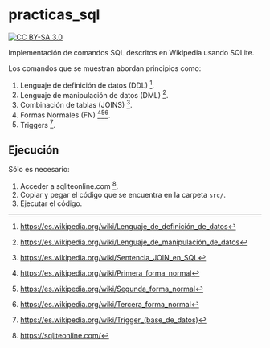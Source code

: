 # practicas_sql

[![CC BY-SA 3.0][cc-by-sa-shield]][cc-by-sa]

[cc-by-sa]: http://creativecommons.org/licenses/by-sa/3.0/
[cc-by-sa-shield]: https://img.shields.io/badge/License-CC%20BY--SA%203.0-lightgrey.svg

Implementación de comandos SQL descritos en Wikipedia usando SQLite.

Los comandos que se muestran abordan principios como:

1. Lenguaje de definición de datos (DDL) [^fn6].
2. Lenguaje de manipulación de datos (DML) [^fn7].
3. Combinación de tablas (JOINS) [^fn5].
4. Formas Normales (FN) [^fn1][^fn2][^fn3].
5. Triggers [^fn8].

## Ejecución

Sólo es necesario:

1. Acceder a sqliteonline.com [^fn4].
2. Copiar y pegar el código que se encuentra en la carpeta ``src/``.
3. Ejecutar el código.

[^fn1]: https://es.wikipedia.org/wiki/Primera_forma_normal
[^fn2]: https://es.wikipedia.org/wiki/Segunda_forma_normal
[^fn3]: https://es.wikipedia.org/wiki/Tercera_forma_normal
[^fn4]: https://sqliteonline.com/
[^fn5]: https://es.wikipedia.org/wiki/Sentencia_JOIN_en_SQL
[^fn6]: https://es.wikipedia.org/wiki/Lenguaje_de_definición_de_datos
[^fn7]: https://es.wikipedia.org/wiki/Lenguaje_de_manipulación_de_datos
[^fn8]: https://es.wikipedia.org/wiki/Trigger_(base_de_datos)
